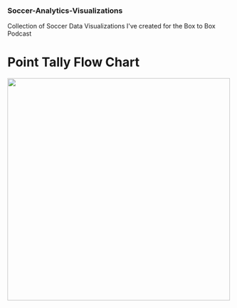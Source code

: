 ### Soccer-Analytics-Visualizations
Collection of Soccer Data Visualizations I've created for the Box to Box Podcast

# Point Tally Flow Chart

<img align="center" src="https://user-images.githubusercontent.com/105253832/169167881-84b2ac25-6bcd-431a-828d-3ec2cbab73dc.svg" width="500" height="500">
